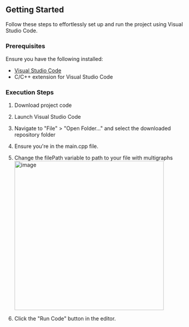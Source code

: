 
## Getting Started

Follow these steps to effortlessly set up and run the project using Visual Studio Code.

### Prerequisites

Ensure you have the following installed:

- [Visual Studio Code](https://code.visualstudio.com/)
- C/C++ extension for Visual Studio Code

### Execution Steps

1. Download project code
2. Launch Visual Studio Code
3. Navigate to "File" > "Open Folder..." and select the downloaded repository folder
4. Ensure you're in the main.cpp file.
5. Change the filePath variable to path to your file with multigraphs
   <img src="https://github.com/petercieslak/aac/assets/126785649/7deecfc4-0c9f-44ca-b9cf-aed81b6575d3" alt="image" width="400" />

7. Click the "Run Code" button in the editor.
